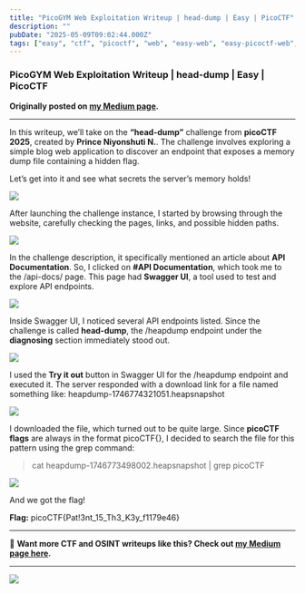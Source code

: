 ```yaml
---
title: "PicoGYM Web Exploitation Writeup | head-dump | Easy | PicoCTF"
description: ""
pubDate: "2025-05-09T09:02:44.000Z"
tags: ["easy", "ctf", "picoctf", "web", "easy-web", "easy-picoctf-web", "easy-picoctf", "picoctf-web"]
---
```


### PicoGYM Web Exploitation Writeup | head-dump | Easy | PicoCTF


**Originally posted on <a href="https://medium.com/@bl0ss0mx5/picogym-web-exploitation-writeup-head-dump-easy-picoctf-1a201c8a568d" target="_blank" rel="noopener noreferrer">my Medium page</a>.**

---

In this writeup, we’ll take on the **“head-dump”** challenge from **picoCTF 2025**, created by **Prince Niyonshuti N.**. The challenge involves exploring a simple blog web application to discover an endpoint that exposes a memory dump file containing a hidden flag.

Let’s get into it and see what secrets the server’s memory holds!

![](https://cdn-images-1.medium.com/max/669/0*jSHHdVgdDF8kqo9V)

After launching the challenge instance, I started by browsing through the website, carefully checking the pages, links, and possible hidden paths.

![](https://cdn-images-1.medium.com/max/1024/0*ewhQQ98wB1b9TMYG)

In the challenge description, it specifically mentioned an article about **API Documentation**. So, I clicked on **#API Documentation**, which took me to the /api-docs/ page. This page had **Swagger UI**, a tool used to test and explore API endpoints.

![](https://cdn-images-1.medium.com/max/1024/0*YBukZwUxTIAisQWB)

Inside Swagger UI, I noticed several API endpoints listed. Since the challenge is called **head-dump**, the /heapdump endpoint under the **diagnosing** section immediately stood out.

![](https://cdn-images-1.medium.com/max/1024/0*vnOO6XoCOxvZHpxD)

I used the **Try it out** button in Swagger UI for the /heapdump endpoint and executed it. The server responded with a download link for a file named something like: heapdump-1746774321051.heapsnapshot

![](https://cdn-images-1.medium.com/max/1024/0*iPYAfOF_ylIFcjFd)

I downloaded the file, which turned out to be quite large. Since **picoCTF flags** are always in the format picoCTF{}, I decided to search the file for this pattern using the grep command:

> cat heapdump-1746773498002.heapsnapshot | grep picoCTF

![](https://cdn-images-1.medium.com/max/1024/0*K6ZvR3bW9pqNe0do)

And we got the flag!

**Flag:** picoCTF{Pat!3nt\_15\_Th3\_K3y\_f1179e46}

---

📖 **Want more CTF and OSINT writeups like this? Check out <a href="https://medium.com/@bl0ss0mx5" target="_blank" rel="noopener noreferrer">my Medium page here</a>.**

---

![](https://medium.com/_/stat?event=post.clientViewed&referrerSource=full_rss&postId=1a201c8a568d)